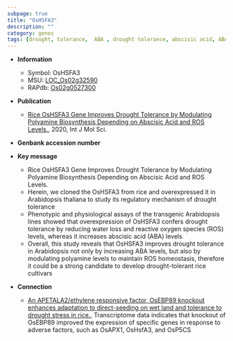 ```yaml
---
subpage: true
title: "OsHSFA3"
description: ""
category: genes
tags: [drought, tolerance,  ABA , drought tolerance, abscisic acid, ABA, reactive oxygen species, water loss]
---
```


* **Information**  
    + Symbol: OsHSFA3  
    + MSU: [LOC_Os02g32590](http://rice.plantbiology.msu.edu/cgi-bin/ORF_infopage.cgi?orf=LOC_Os02g32590)  
    + RAPdb: [Os02g0527300](http://rapdb.dna.affrc.go.jp/viewer/gbrowse_details/irgsp1?name=Os02g0527300)  

* **Publication**  
    + [Rice OsHSFA3 Gene Improves Drought Tolerance by Modulating Polyamine Biosynthesis Depending on Abscisic Acid and ROS Levels.](http://www.ncbi.nlm.nih.gov/pubmed?term=Rice+OsHSFA3+Gene+Improves+Drought+Tolerance+by+Modulating+Polyamine+Biosynthesis+Depending+on+Abscisic+Acid+and+ROS+Levels.%5BTitle%5D), 2020, Int J Mol Sci.

* **Genbank accession number**  

* **Key message**  
    + Rice OsHSFA3 Gene Improves Drought Tolerance by Modulating Polyamine Biosynthesis Depending on Abscisic Acid and ROS Levels.
    + Herein, we cloned the OsHSFA3 from rice and overexpressed it in Arabidopsis thaliana to study its regulatory mechanism of drought tolerance
    + Phenotypic and physiological assays of the transgenic Arabidopsis lines showed that overexpression of OsHSFA3 confers drought tolerance by reducing water loss and reactive oxygen species (ROS) levels, whereas it increases abscisic acid (ABA) levels
    + Overall, this study reveals that OsHSFA3 improves drought tolerance in Arabidopsis not only by increasing ABA levels, but also by modulating polyamine levels to maintain ROS homeostasis, therefore it could be a strong candidate to develop drought-tolerant rice cultivars

* **Connection**  
    + [An APETALA2/ethylene responsive factor, OsEBP89 knockout enhances adaptation to direct-seeding on wet land and tolerance to drought stress in rice.](http://www.ncbi.nlm.nih.gov/pubmed?term=An+APETALA2/ethylene+responsive+factor,+OsEBP89+knockout+enhances+adaptation+to+direct-seeding+on+wet+land+and+tolerance+to+drought+stress+in+rice.%5BTitle%5D),  Transcriptome data indicates that knockout of OsEBP89 improved the expression of specific genes in response to adverse factors, such as OsAPX1, OsHsfA3, and OsP5CS



